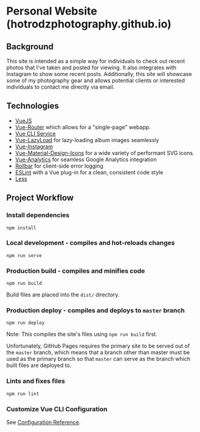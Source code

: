 # Personal Website (hotrodzphotography.github.io)

## Background
This site is intended as a simple way for individuals to check out recent photos
that I've taken and posted for viewing. It also integrates with Instagram to
show some recent posts. Additionally, this site will showcase some of my 
photography gear and allows potential clients or interested individuals to
contact me directly via email.

## Technologies
* [VueJS](https://vuejs.org/)
* [Vue-Router](https://router.vuejs.org/) which allows for a "single-page" webapp.
* [Vue CLI Service](https://cli.vuejs.org/)
* [Vue-LazyLoad](https://www.npmjs.com/package/vue-lazyload) for lazy-loading album images seamlessly
* [Vue-Instagram](https://www.npmjs.com/package/vue-instagram)
* [Vue-Material-Design-Icons](https://www.npmjs.com/package/vue-material-design-icons) for a wide variety of performant SVG icons.
* [Vue-Analytics](https://www.npmjs.com/package/vue-analytics) for seamless Google Analytics integration
* [Rollbar](https://rollbar.com) for client-side error logging
* [ESLint](https://eslint.org/) with a Vue plug-in for a clean, consistent code style
* [Less](http://lesscss.org/)

## Project Workflow
### Install dependencies
```
npm install
```

### Local development - compiles and hot-reloads changes
```
npm run serve
```

### Production build - compiles and minifies code
```
npm run build
```

Build files are placed into the `dist/` directory.

### Production deploy - compiles and deploys to `master` branch
```
npm run deploy
```

Note: This compiles the site's files using `npm run build` first.

Unfortunately, GitHub Pages requires the primary site to be served
out of the `master` branch, which means that a branch other than master
must be used as the primary branch so that `master` can serve as the branch
which built files are deployed to.

### Lints and fixes files
```
npm run lint
```

### Customize Vue CLI Configuration
See [Configuration Reference](https://cli.vuejs.org/config/).
